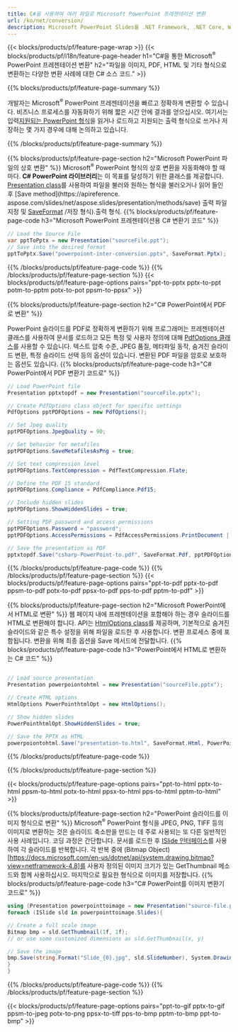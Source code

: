 ```yaml
---
title: C#을 사용하여 여러 파일로 Microsoft PowerPoint 프레젠테이션 변환
url: /ko/net/conversion/
description: Microsoft PowerPoint Slides를 .NET Framework, .NET Core, Windows Azure, Mono 또는 Xamarin 플랫폼에서 PDF, HTML 및 이미지 형식을 포함한 다양한 파일로 변환합니다.
---
```


{{< blocks/products/pf/feature-page-wrap >}}
{{< blocks/products/pf/i18n/feature-page-header h1="C#을 통한 Microsoft<sup>®</sup> PowerPoint 프레젠테이션 변환" h2="파일을 이미지, PDF, HTML 및 기타 형식으로 변환하는 다양한 변환 사례에 대한 C# 소스 코드." >}}

{{% blocks/products/pf/feature-page-summary %}}

개발자는 Microsoft<sup>®</sup> PowerPoint 프레젠테이션을 빠르고 정확하게 변환할 수 있습니다. 비즈니스 프로세스를 자동화하기 위해 짧은 시간 안에 결과를 얻으십시오. 여기서는 입력[지원되는 PowerPoint 형식](https://docs.aspose.com/slides/net/supported-file-formats/)을 읽거나 로드하고 지원되는 출력 형식으로 쓰거나 저장하는 몇 가지 경우에 대해 논의하고 있습니다. 

{{% /blocks/products/pf/feature-page-summary  %}}

{{% blocks/products/pf/feature-page-section  h2="Microsoft PowerPoint 파일의 상호 변환" %}}
Microsoft<sup>®</sup> PowerPoint 형식의 상호 변환을 자동화해야 할 때마다. **C# PowerPoint 라이브러리**는 이 목표를 달성하기 위한 클래스를 제공합니다. [Presentation class](https://apireference.aspose.com/net/slides/aspose.slides/presentation)를 사용하여 파일을 불러와 원하는 형식을 불러오거나 읽어 들인 후 [Save method](https://apireference. aspose.com/slides/net/aspose.slides/presentation/methods/save) 출력 파일 지정 및 [SaveFormat](https://apireference.aspose.com/slides/net/aspose.slides.export) /저장 형식).출력 형식. 
{{% blocks/products/pf/feature-page-code h3="Microsoft PowerPoint 프레젠테이션용 C# 변환기 코드" %}}

```cs
// Load the Source File
var pptToPptx = new Presentation("sourceFile.ppt");
// Save into the desired format
pptToPptx.Save("powerpoiont-inter-conversion.pptx", SaveFormat.Pptx);   
```
{{% /blocks/products/pf/feature-page-code  %}}
{{% /blocks/products/pf/feature-page-section %}}
{{< blocks/products/pf/feature-page-options pairs="ppt-to-pptx pptx-to-ppt potm-to-pptm potx-to-pot ppsm-to-ppsx" >}}


{{% blocks/products/pf/feature-page-section  h2="C# PowerPoint에서 PDF로 변환" %}}

PowerPoint 슬라이드를 PDF로 정확하게 변환하기 위해 프로그래머는 프레젠테이션 클래스를 사용하여 문서를 로드하고 모든 특정 및 사용자 정의에 대해 [PdfOptions 클래스](https://apireference.aspose.com/slides/net/aspose.slides.export/pdfoptions)를 사용할 수 있습니다. 텍스트 압축 수준, JPEG 품질, 메타파일 동작, 숨겨진 슬라이드 변환, 특정 슬라이드 선택 등의 옵션이 있습니다. 변환된 PDF 파일을 암호로 보호하는 옵션도 있습니다.
{{% blocks/products/pf/feature-page-code h3="C# PowerPoint에서 PDF 변환기 코드로" %}}

```cs
// Load PowerPoint file
Presentation pptxtopdf = new Presentation("sourceFile.pptx");

// Create PdfOptions class object for specific settings
PdfOptions pptPDFOptions = new PdfOptions();

// Set Jpeg quality
pptPDFOptions.JpegQuality = 90;

// Set behavior for metafiles
pptPDFOptions.SaveMetafilesAsPng = true;

// Set text compression level
pptPDFOptions.TextCompression = PdfTextCompression.Flate;

// Define the PDF 15 standard
pptPDFOptions.Compliance = PdfCompliance.Pdf15;

// Include hidden slides
pptPDFOptions.ShowHiddenSlides = true;

// Setting PDF password and access permissions
pptPDFOptions.Password = "password";
pptPDFOptions.AccessPermissions = PdfAccessPermissions.PrintDocument | PdfAccessPermissions.HighQualityPrint;

// Save the presentation as PDF
pptxtopdf.Save("csharp-PowerPoint-to.pdf", SaveFormat.Pdf, pptPDFOptions);

```
{{% /blocks/products/pf/feature-page-code  %}}
{{% /blocks/products/pf/feature-page-section %}}
{{< blocks/products/pf/feature-page-options pairs="ppt-to-pdf pptx-to-pdf ppsm-to-pdf potx-to-pdf ppsx-to-pdf pps-to-pdf pptm-to-pdf" >}}


{{% blocks/products/pf/feature-page-section  h2="Microsoft PowerPoint에서 HTML로 변환" %}}
웹 페이지 내에 프레젠테이션을 포함해야 하는 경우 슬라이드를 HTML로 변환해야 합니다. API는 [HtmlOptions class](https://apireference.aspose.com/slides/net/aspose.slides.export/htmloptions)를 제공하며, 기본적으로 숨겨진 슬라이드와 같은 특수 설정을 위해 파일을 로드한 후 사용합니다. 변환 프로세스 중에 포함됩니다. 변환을 위해 최종 옵션을 Save 메서드에 전달합니다.
{{% blocks/products/pf/feature-page-code h3="PowerPoint에서 HTML로 변환하는 C# 코드" %}}

```cs

// Load source presentation 
Presentation powerpoiontohtml = new Presentation("sourceFile.pptx");

// Create HTML options
HtmlOptions PowerPointhtmlOpt = new HtmlOptions();

// Show hidden slides
PowerPointhtmlOpt.ShowHiddenSlides = true;

// Save the PPTX as HTML
powerpoiontohtml.Save("presentation-to.html", SaveFormat.Html, PowerPointhtmlOpt); 

```
{{% /blocks/products/pf/feature-page-code %}}

{{% /blocks/products/pf/feature-page-section %}}

{{< blocks/products/pf/feature-page-options pairs="ppt-to-html pptx-to-html ppsm-to-html potx-to-html ppsx-to-html pps-to-html pptm-to-html" >}}

{{% blocks/products/pf/feature-page-section  h2="PowerPoint 슬라이드를 이미지 형식으로 변환" %}}
Microsoft<sup>®</sup> PowerPoint 형식을 JPEG, PNG, TIFF 등의 이미지로 변환하는 것은 슬라이드 축소판을 만드는 데 주로 사용되는 또 다른 일반적인 사용 사례입니다. 코딩 과정은 간단합니다. 문서를 로드한 후 [ISlide 인터페이스](https://apireference.aspose.com/net/slides/aspose.slides/islide)를 사용하여 각 슬라이드를 반복합니다. 각 반복 중에 (Bitmap Object)[https://docs.microsoft.com/en-us/dotnet/api/system.drawing.bitmap?view=netframework-4.8]를 사용자 정의된 이미지 크기가 있는 GetThumbnail 메소드와 함께 사용하십시오. 마지막으로 필요한 형식으로 이미지를 저장합니다.
{{% blocks/products/pf/feature-page-code h3="C# PowerPoint를 이미지 변환기 코드로" %}}
```cs
using (Presentation powerpointtoimage = new Presentation("source-file.ppt")){
foreach (ISlide sld in powerpointtoimage.Slides){

// Create a full scale image
Bitmap bmp = sld.GetThumbnail(1f, 1f);
// or use some customized dimensions as sld.GetThumbnail(x, y)

// Save the image
bmp.Save(string.Format("Slide_{0}.jpg", sld.SlideNumber), System.Drawing.Imaging.ImageFormat.Jpeg);
}
}
```
{{% /blocks/products/pf/feature-page-code %}}
{{% /blocks/products/pf/feature-page-section %}}

{{< blocks/products/pf/feature-page-options pairs="ppt-to-gif pptx-to-gif ppsm-to-jpeg potx-to-png ppsx-to-tiff pps-to-bmp pptm-to-bmp ppt-to-bmp" >}}